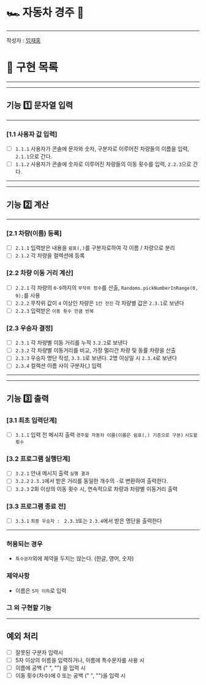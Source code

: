 # 🏎️ 자동차 경주 🏁

---
작성자 : [임재홍](https://github.com/ahpicl64)
# 🔧 구현 목록

---

---
## 기능 1️⃣ 문자열 입력

---

### [1.1 사용자 값 입력]
- [ ] `1.1.1` 사용자가 콘솔에 문자와 숫자, 구분자로 이루어진 차량들의 이름을 입력, `2.1.1`으로 간다.
- [ ] `1.1.2` 사용자가 콘솔에 숫자로 이루어진 차량들의 이동 횟수를 입력, `2.2.3`으로 간다. 

---

---
## 기능 2️⃣ 계산

---
### [2.1 차량(이름) 등록]
- [ ] `2.1.1` 입력받은 내용을 `쉼표(,)`를 구분자로하여 각 이름 / 차량으로 분리
- [ ] `2.1.2` 각 차량을 컬렉션에 등록

### [2.2 차량 이동 거리 계산]
- [ ] `2.2.1` 각 차량의 `0-9`까지의 `무작위 정수`를 산출, `Randoms.pickNumberInRange(0, 9);`를 사용
- [ ] `2.2.2` 무작위 값이 `4` 이상인 차량은 `1칸 전진` 각 차량별 값은 `2.3.1`로 보낸다
- [ ] `2.2.3` 입력받은 `이동 횟수 만큼 반복`

### [2.3 우승자 결정]
- [ ] `2.3.1` 각 차량별 이동 거리를 누적 `3.2.2`로 보낸다
- [ ] `2.3.2` 각 차량별 이동거리를 비교, 가장 멀리간 차량 및 동률 차량을 산출
- [ ] `2.3.3` 우승자 명단 작성, `3.3.1`로 보낸다. 2명 이상일 시 `2.3.4`로 보낸다
- [ ] `2.3.4` 컬렉션 이름 사이 구분자(,) 입력
---

---
## 기능 3️⃣ 출력
### [3.1 최초 입력단계]
- [ ] `3.1.1` 입력 전 메시지 출력 `경주할 자동차 이름(이름은 쉼표(,) 기준으로 구분)` `시도할 횟수`

### [3.2 프로그램 실행단계]
- [ ] `3.2.1` 안내 메시지 출력 `실행 결과`
- [ ] `3.2.2` `2.3.1`에서 받은 거리를 동일한 개수의 `-`로 변환하여 출력한다.
- [ ] `3.2.3` 2회 이상의 이동 횟수 시, 연속적으로 차량과 차량별 이동거리 출력

### [3.3 프로그램 종료 전]
- [ ] `3.3.1` `최종 우승자 : ` `2.3.3`또는 `2.3.4`에서 받은 명단을 출력한다

---

### 허용되는 경우
- `특수문자`외에 제약을 두지는 않는다. (한글, 영어, 숫자)

### 제약사항
- 이름은 `5자 이하`로 입력

### 그 외 구현할 기능

---

## 예외 처리
- [ ] 잘못된 구분자 입력시 
- [ ] 5자 이상의 이름을 입력하거나, 이름에 특수문자를 사용 시
- [ ] 이름에 공백 (" ", "") 을 입력 시
- [ ] 이동 횟수(차수)에 0 또는 공백 (" ", "")을 입력 시
